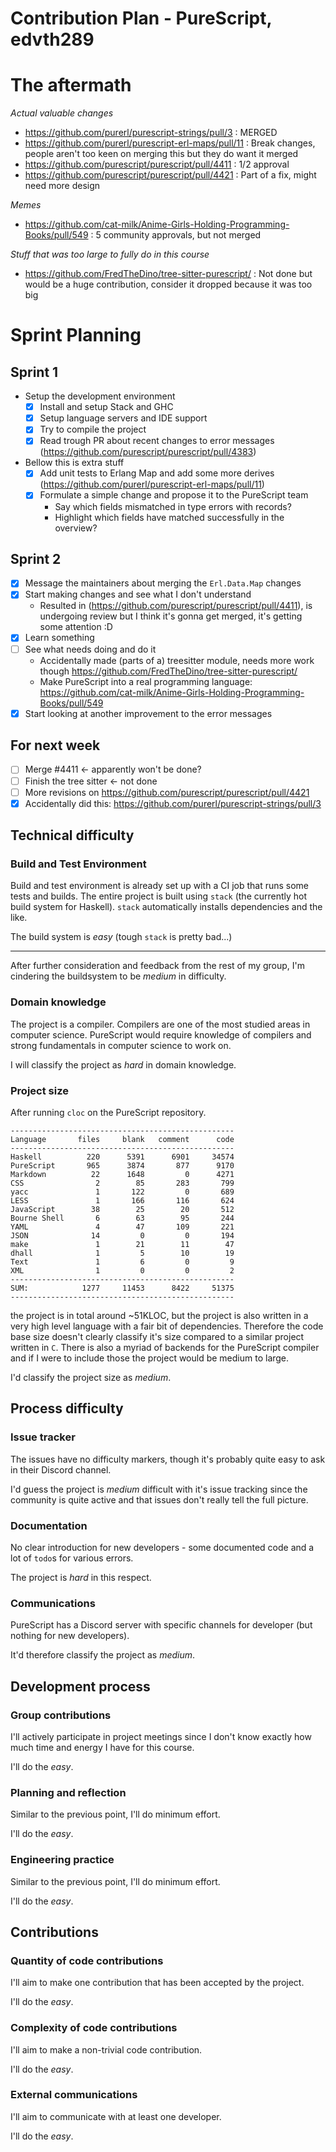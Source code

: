 # Contribution Plan - PureScript, edvth289

# The aftermath

*Actual valuable changes*
 - https://github.com/purerl/purescript-strings/pull/3 : MERGED
 - https://github.com/purerl/purescript-erl-maps/pull/11 : Break changes, people aren't too keen on merging this but they do want it merged
 - https://github.com/purescript/purescript/pull/4411 : 1/2 approval
 - https://github.com/purescript/purescript/pull/4421 : Part of a fix, might need more design

*Memes*
 - https://github.com/cat-milk/Anime-Girls-Holding-Programming-Books/pull/549 : 5 community approvals, but not merged

*Stuff that was too large to fully do in this course*
 - https://github.com/FredTheDino/tree-sitter-purescript/ : Not done but would be a huge contribution, consider it dropped because it was too big

# Sprint Planning

## Sprint 1
  - Setup the development environment
    - [x] Install and setup Stack and GHC
    - [x] Setup language servers and IDE support
    - [x] Try to compile the project
    - [x] Read trough PR about recent changes to error messages (https://github.com/purescript/purescript/pull/4383)
  - Bellow this is extra stuff
    - [x] Add unit tests to Erlang Map and add some more derives (https://github.com/purerl/purescript-erl-maps/pull/11)
    - [x] Formulate a simple change and propose it to the PureScript team
      - Say which fields mismatched in type errors with records?
      - Highlight which fields have matched successfully in the overview?

## Sprint 2
  - [x] Message the maintainers about merging the `Erl.Data.Map` changes
  - [x] Start making changes and see what I don't understand
    - Resulted in (https://github.com/purescript/purescript/pull/4411), is undergoing review but I think it's gonna get merged, it's getting some attention :D
  - [x] Learn something
  - [ ] See what needs doing and do it
    - Accidentally made (parts of a) treesitter module, needs more work though https://github.com/FredTheDino/tree-sitter-purescript/
    - Make PureScript into a real programming language: https://github.com/cat-milk/Anime-Girls-Holding-Programming-Books/pull/549
  - [x] Start looking at another improvement to the error messages

## For next week
  - [ ] Merge #4411 <- apparently won't be done?
  - [ ] Finish the tree sitter <- not done
  - [ ] More revisions on https://github.com/purescript/purescript/pull/4421 
  - [x] Accidentally did this: https://github.com/purerl/purescript-strings/pull/3

## Technical difficulty

### Build and Test Environment
Build and test environment is already set up with a CI job that runs some tests and builds.
The entire project is built using `stack` (the currently hot build system for Haskell).
`stack` automatically installs dependencies and the like.

The build system is *easy* (tough `stack` is pretty bad...)

------------
After further consideration and feedback from the rest of my group, I'm
cindering the buildsystem to be *medium* in difficulty.

### Domain knowledge
The project is a compiler. Compilers are one of the most studied areas in computer science.
PureScript would require knowledge of compilers and strong fundamentals in computer science to work on.

I will classify the project as *hard* in domain knowledge.

### Project size
After running `cloc` on the PureScript repository.
```
--------------------------------------------------
Language       files     blank   comment      code
--------------------------------------------------
Haskell          220      5391      6901     34574
PureScript       965      3874       877      9170
Markdown          22      1648         0      4271
CSS                2        85       283       799
yacc               1       122         0       689
LESS               1       166       116       624
JavaScript        38        25        20       512
Bourne Shell       6        63        95       244
YAML               4        47       109       221
JSON              14         0         0       194
make               1        21        11        47
dhall              1         5        10        19
Text               1         6         0         9
XML                1         0         0         2
--------------------------------------------------
SUM:            1277     11453      8422     51375
--------------------------------------------------
```

the project is in total around ~51KLOC, but the project is also written in a
very high level language with a fair bit of dependencies. Therefore the code
base size doesn't clearly classify it's size compared to a similar project
written in `C`. There is also a myriad of backends for the PureScript compiler
and if I were to include those the project would be medium to large.

I'd classify the project size as *medium*.

## Process difficulty

### Issue tracker
The issues have no difficulty markers, though it's probably quite easy to ask in their Discord channel.

I'd guess the project is *medium* difficult with it's issue tracking since the community is quite active
and that issues don't really tell the full picture.

### Documentation
No clear introduction for new developers - some documented code and a lot of `todo`s for various errors.

The project is *hard* in this respect.

### Communications
PureScript has a Discord server with specific channels for developer (but nothing for new developers).

It'd therefore classify the project as *medium*.

## Development process

### Group contributions
I'll actively participate in project meetings since I don't know exactly how
much time and energy I have for this course.

I'll do the *easy*.

### Planning and reflection
Similar to the previous point, I'll do minimum effort.

I'll do the *easy*.

### Engineering practice
Similar to the previous point, I'll do minimum effort.

I'll do the *easy*.

## Contributions
### Quantity of code contributions
I'll aim to make one contribution that has been accepted by the project.

I'll do the *easy*.

### Complexity of code contributions
I'll aim to make a non-trivial code contribution.

I'll do the *easy*.

### External communications
I'll aim to communicate with at least one developer.

I'll do the *easy*.

